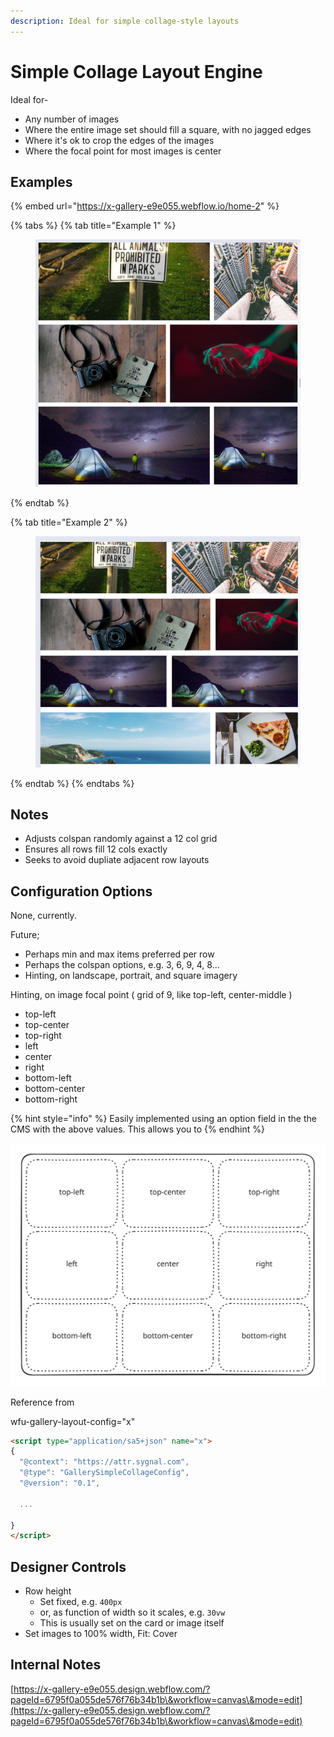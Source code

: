 ```yaml
---
description: Ideal for simple collage-style layouts
---
```


# Simple Collage Layout Engine

Ideal for-

* Any number of images
* Where the entire image set should fill a square, with no jagged edges
* Where it's ok to crop the edges of the images
* Where the focal point for most images is center&#x20;

## Examples  &#x20;

{% embed url="https://x-gallery-e9e055.webflow.io/home-2" %}

{% tabs %}
{% tab title="Example 1" %}
<figure><img src="../../.gitbook/assets/image (64).png" alt=""><figcaption></figcaption></figure>
{% endtab %}

{% tab title="Example 2" %}
<figure><img src="../../.gitbook/assets/image (63).png" alt=""><figcaption></figcaption></figure>
{% endtab %}
{% endtabs %}

## Notes&#x20;

* Adjusts colspan randomly against a 12 col grid&#x20;
* Ensures all rows fill 12 cols exactly
* Seeks to avoid dupliate adjacent row layouts&#x20;

## Configuration Options

None, currently.&#x20;







Future;

* Perhaps min and max items preferred per row
* Perhaps the colspan options, e.g. 3, 6, 9, 4, 8... &#x20;
* Hinting, on landscape, portrait, and square imagery&#x20;







Hinting, on image focal point ( grid of 9, like top-left, center-middle )  &#x20;

* top-left
* top-center
* top-right
* left
* center
* right
* bottom-left
* bottom-center
* bottom-right

{% hint style="info" %}
Easily implemented using an option field in the the CMS with the above values.  This allows you to&#x20;
{% endhint %}



<img src="../../.gitbook/assets/file.excalidraw (3).svg" alt="" class="gitbook-drawing">



Reference from&#x20;

wfu-gallery-layout-config="x"&#x20;



```html
<script type="application/sa5+json" name="x">
{
  "@context": "https://attr.sygnal.com",
  "@type": "GallerySimpleCollageConfig",
  "@version": "0.1", 
 
  ... 
  
}
</script> 
```







## Designer Controls&#x20;

* Row height&#x20;
  * Set fixed, e.g. `400px`
  * or, as function of width so it scales, e.g. `30vw`&#x20;
  * This is usually set on the card or image itself&#x20;
* Set images to 100% width, Fit: Cover &#x20;

## Internal Notes

[https://x-gallery-e9e055.design.webflow.com/?pageId=6795f0a055de576f76b34b1b\&workflow=canvas\&mode=edit](https://x-gallery-e9e055.design.webflow.com/?pageId=6795f0a055de576f76b34b1b\&workflow=canvas\&mode=edit)

